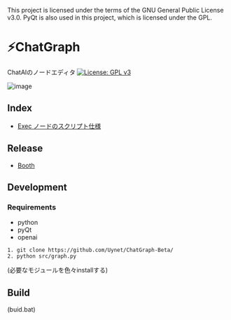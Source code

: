 This project is licensed under the terms of the GNU General Public License v3.0. PyQt is also used in this project, which is licensed under the GPL.

# ⚡ChatGraph
ChatAIのノードエディタ
[![License: GPL v3](https://img.shields.io/badge/License-GPLv3-blue.svg)](https://www.gnu.org/licenses/gpl-3.0)

![image](https://github.com/Uynet/ChatGraph-Beta/assets/18478402/c58d40cd-18e2-46e3-aa14-73cb14d0563c)

## Index

- [Exec ノードのスクリプト仕様](readme/spec.md)

## Release

- [Booth](https://uynet.booth.pm/items/4728147)

## Development

### Requirements

- python
- pyQt
- openai

```
1. git clone https://github.com/Uynet/ChatGraph-Beta/
2. python src/graph.py
```
(必要なモジュールを色々installする)

## Build

(buid.bat)
